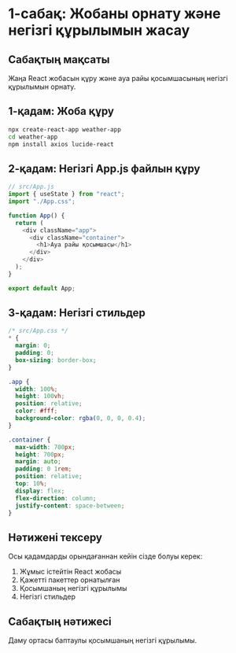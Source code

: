 # 1-сабақ: Жобаны орнату және негізгі құрылымын жасау

## Сабақтың мақсаты

Жаңа React жобасын құру және ауа райы қосымшасының негізгі құрылымын орнату.

## 1-қадам: Жоба құру

```bash
npx create-react-app weather-app
cd weather-app
npm install axios lucide-react
```

## 2-қадам: Негізгі App.js файлын құру

```javascript
// src/App.js
import { useState } from "react";
import "./App.css";

function App() {
  return (
    <div className="app">
      <div className="container">
        <h1>Ауа райы қосымшасы</h1>
      </div>
    </div>
  );
}

export default App;
```

## 3-қадам: Негізгі стильдер

```css
/* src/App.css */
* {
  margin: 0;
  padding: 0;
  box-sizing: border-box;
}

.app {
  width: 100%;
  height: 100vh;
  position: relative;
  color: #fff;
  background-color: rgba(0, 0, 0, 0.4);
}

.container {
  max-width: 700px;
  height: 700px;
  margin: auto;
  padding: 0 1rem;
  position: relative;
  top: 10%;
  display: flex;
  flex-direction: column;
  justify-content: space-between;
}
```

## Нәтижені тексеру

Осы қадамдарды орындағаннан кейін сізде болуы керек:

1. Жұмыс істейтін React жобасы
2. Қажетті пакеттер орнатылған
3. Қосымшаның негізгі құрылымы
4. Негізгі стильдер

## Сабақтың нәтижесі

Даму ортасы баптаулы қосымшаның негізгі құрылымы.
